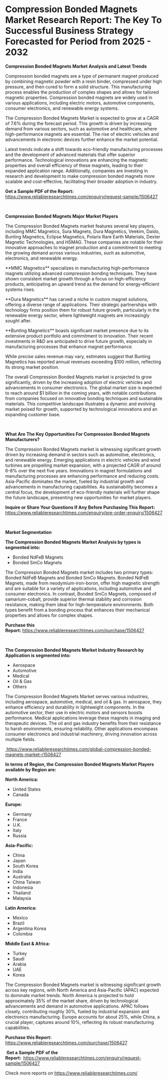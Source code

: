 <p><h1>Compression Bonded Magnets Market Research Report: The Key To Successful Business Strategy Forecasted for Period from 2025 - 2032</h1></p><p><strong>Compression Bonded Magnets Market Analysis and Latest Trends</strong></p>
<p><p>Compression bonded magnets are a type of permanent magnet produced by combining magnetic powder with a resin binder, compressed under high pressure, and then cured to form a solid structure. This manufacturing process enables the production of complex shapes and allows for tailored magnetic properties. Compression bonded magnets are widely used in various applications, including electric motors, automotive components, consumer electronics, and renewable energy systems.</p><p>The Compression Bonded Magnets Market is expected to grow at a CAGR of 7.6% during the forecast period. This growth is driven by increasing demand from various sectors, such as automotive and healthcare, where high-performance magnets are essential. The rise of electric vehicles and advancements in electronic devices further enhance the market potential. </p><p>Latest trends indicate a shift towards eco-friendly manufacturing processes and the development of advanced materials that offer superior performance. Technological innovations are enhancing the magnetic properties and overall efficiency of these magnets, leading to their expanded application range. Additionally, companies are investing in research and development to make compression bonded magnets more scalable and cost-effective, facilitating their broader adoption in industry.</p></p>
<p><strong>Get a Sample PDF of the Report:&nbsp;</strong> <a href="https://www.reliableresearchtimes.com/enquiry/request-sample/1506427?utm_campaign=3311&utm_medium=2&utm_source=Github&utm_content=ia&utm_term=23032025&utm_id=compression-bonded-magnets">https://www.reliableresearchtimes.com/enquiry/request-sample/1506427</a></p>
<p>&nbsp;</p>
<p><strong>Compression Bonded Magnets Major Market Players</strong></p>
<p><p>The Compression Bonded Magnets market features several key players, including MMC Magnetics, Sura Magnets, Dura Magnetics, Veekim, Daido, Bunting Magnetics, Eclipse Magnetics, Polaris Rare Earth Materials, Dexter Magnetic Technologies, and HSMAG. These companies are notable for their innovative approaches to magnet production and a commitment to meeting the growing demand across various industries, such as automotive, electronics, and renewable energy.</p><p>**MMC Magnetics** specializes in manufacturing high-performance magnets utilizing advanced compression bonding techniques. They have shown consistent market growth through a focus on high-efficiency products, anticipating an upward trend as the demand for energy-efficient systems rises. </p><p>**Dura Magnetics** has carved a niche in custom magnet solutions, offering a diverse range of applications. Their strategic partnerships with technology firms position them for robust future growth, particularly in the renewable energy sector, where lightweight magnets are increasingly sought after.</p><p>**Bunting Magnetics** boasts significant market presence due to its extensive product portfolio and commitment to innovation. Their recent investments in R&D are anticipated to drive future growth, especially in manufacturing processes that enhance magnet performance.</p><p>While precise sales revenue may vary, estimates suggest that Bunting Magnetics has reported annual revenues exceeding $100 million, reflecting its strong market position.</p><p>The overall Compression Bonded Magnets market is projected to grow significantly, driven by the increasing adoption of electric vehicles and advancements in consumer electronics. The global market size is expected to reach around $1 billion in the coming years, with notable contributions from companies focused on innovative bonding techniques and sustainable materials. This competitive landscape illustrates a dynamic and evolving market poised for growth, supported by technological innovations and an expanding customer base.</p></p>
<p>&nbsp;</p>
<p><strong>What Are The Key Opportunities For Compression Bonded Magnets Manufacturers?</strong></p>
<p><p>The Compression Bonded Magnets market is witnessing significant growth driven by increasing demand in sectors such as automotive, electronics, and renewable energy. Emerging applications in electric vehicles and wind turbines are propelling market expansion, with a projected CAGR of around 6-8% over the next five years. Innovations in magnet formulations and manufacturing processes are enhancing performance and reducing costs. Asia-Pacific dominates the market, fueled by industrial growth and advancements in manufacturing capabilities. As sustainability becomes a central focus, the development of eco-friendly materials will further shape the future landscape, presenting new opportunities for market players.</p></p>
<p><strong>Inquire or Share Your Questions If Any Before Purchasing This Report:</strong> <a href="https://www.reliableresearchtimes.com/enquiry/pre-order-enquiry/1506427?utm_campaign=3311&utm_medium=2&utm_source=Github&utm_content=ia&utm_term=23032025&utm_id=compression-bonded-magnets">https://www.reliableresearchtimes.com/enquiry/pre-order-enquiry/1506427</a></p>
<p>&nbsp;</p>
<p><strong>Market Segmentation</strong></p>
<p><strong>The Compression Bonded Magnets Market Analysis by types is segmented into:</strong></p>
<p><ul><li>Bonded NdFeB Magnets</li><li>Bonded SmCo Magnets</li></ul></p>
<p><p>The Compression Bonded Magnets market includes two primary types: Bonded NdFeB Magnets and Bonded SmCo Magnets. Bonded NdFeB Magnets, made from neodymium-iron-boron, offer high magnetic strength and are suitable for a variety of applications, including automotive and consumer electronics. In contrast, Bonded SmCo Magnets, composed of samarium-cobalt, provide superior thermal stability and corrosion resistance, making them ideal for high-temperature environments. Both types benefit from a bonding process that enhances their mechanical properties and allows for complex shapes.</p></p>
<p><strong>Purchase this Report:&nbsp;</strong><a href="https://www.reliableresearchtimes.com/purchase/1506427?utm_campaign=3311&utm_medium=2&utm_source=Github&utm_content=ia&utm_term=23032025&utm_id=compression-bonded-magnets">https://www.reliableresearchtimes.com/purchase/1506427</a></p>
<p>&nbsp;</p>
<p><strong>The Compression Bonded Magnets Market Industry Research by Application is segmented into:</strong></p>
<p><ul><li>Aerospace</li><li>Automotive</li><li>Medical</li><li>Oil & Gas</li><li>Others</li></ul></p>
<p><p>The Compression Bonded Magnets Market serves various industries, including aerospace, automotive, medical, and oil & gas. In aerospace, they enhance efficiency and durability in lightweight components. In the automotive sector, their use in electric motors and sensors boosts performance. Medical applications leverage these magnets in imaging and therapeutic devices. The oil and gas industry benefits from their resistance to harsh environments, ensuring reliability. Other applications encompass consumer electronics and industrial machinery, driving innovation across multiple fields.</p></p>
<p><a href="https://www.reliableresearchtimes.com/global-compression-bonded-magnets-market-r1506427?utm_campaign=3311&utm_medium=2&utm_source=Github&utm_content=ia&utm_term=23032025&utm_id=compression-bonded-magnets">&nbsp;https://www.reliableresearchtimes.com/global-compression-bonded-magnets-market-r1506427</a></p>
<p><strong>In terms of Region, the Compression Bonded Magnets Market Players available by Region are:</strong></p>
<p>
    <p> <strong> North America: </strong>
        <ul>
            <li>United States</li>
            <li>Canada</li>
        </ul>
        </p> 
    <p> <strong> Europe: </strong>
        <ul>
            <li>Germany</li>
            <li>France</li>
            <li>U.K.</li>
            <li>Italy</li>
            <li>Russia</li>
        </ul>
        </p> 
    <p> <strong> Asia-Pacific: </strong>
        <ul>
            <li>China</li>
            <li>Japan</li>
            <li>South Korea</li>
            <li>India</li>
            <li>Australia</li>
            <li>China Taiwan</li>
            <li>Indonesia</li>
            <li>Thailand</li>
            <li>Malaysia</li>
        </ul>
        </p> 
    <p> <strong> Latin America: </strong>
        <ul>
            <li>Mexico</li>
            <li>Brazil</li>
            <li>Argentina Korea</li>
            <li>Colombia</li>
        </ul>
        </p> 
    <p> <strong> Middle East & Africa: </strong>
        <ul>
            <li>Turkey</li>
            <li>Saudi</li>
            <li>Arabia</li>
            <li>UAE</li>
            <li>Korea</li>
        </ul>
    </p>
    </p>
<p><p>The Compression Bonded Magnets market is witnessing significant growth across key regions, with North America and Asia-Pacific (APAC) expected to dominate market trends. North America is projected to hold approximately 35% of the market share, driven by technological advancements and demand in automotive applications. APAC follows closely, contributing roughly 30%, fueled by industrial expansion and electronics manufacturing. Europe accounts for about 25%, while China, a crucial player, captures around 10%, reflecting its robust manufacturing capabilities.</p></p>
<p><strong>Purchase this Report: </strong><a href="https://www.reliableresearchtimes.com/purchase/1506427?utm_campaign=3311&utm_medium=2&utm_source=Github&utm_content=ia&utm_term=23032025&utm_id=compression-bonded-magnets">https://www.reliableresearchtimes.com/purchase/1506427</a></p>
<p>&nbsp;<strong>Get a Sample PDF of the Report:&nbsp;&nbsp;</strong><a href="https://www.reliableresearchtimes.com/enquiry/request-sample/1506427?utm_campaign=3311&utm_medium=2&utm_source=Github&utm_content=ia&utm_term=23032025&utm_id=compression-bonded-magnets">https://www.reliableresearchtimes.com/enquiry/request-sample/1506427</a></p>
<p><strong></strong></p>
<p>Check more reports on <a href="https://www.reliableresearchtimes.com/?utm_campaign=3311&utm_medium=2&utm_source=Github&utm_content=ia&utm_term=23032025&utm_id=compression-bonded-magnets">https://www.reliableresearchtimes.com/</a></p>